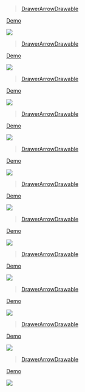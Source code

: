 > [DrawerArrowDrawable](https://github.com/PhilJay/MPAndroidChart)

[ Demo](http://androidxy.com/en/detail/f61c2d1b12f7f49020ecb2e860eb7050)

![](/images/com.xxmassdeveloper.mpchartexample.jpg)

> [DrawerArrowDrawable](https://github.com/lecho/hellocharts-android)

[ Demo](http://androidxy.com/en/detail/448f4e2d1bba29934f83b17b5b55e659)

![](/images/lecho.lib.hellocharts.samples.jpg)

> [DrawerArrowDrawable](https://github.com/diogobernardino/WilliamChart)

[ Demo](http://androidxy.com/en/detail/48182962e80881e40e6b681b887b3148)

![](/images/com.db.williamchartdemo.jpg)

> [DrawerArrowDrawable](https://github.com/xcltapestry/XCL-Charts)

[ Demo](http://androidxy.com/en/detail/903573ab4130f5283c04d5828ec11fd3)

![](/images/com.demo.xclcharts.jpg)

> [DrawerArrowDrawable](https://github.com/appsthatmatter/GraphView)

[ Demo](http://androidxy.com/en/detail/ae5ef431521dcc67143ea2b306bfdc3b)

![](/images/com.jjoe64.graphview_demos.jpg)

> [DrawerArrowDrawable](https://github.com/blackfizz/EazeGraph)

[ Demo](http://androidxy.com/en/detail/5f7459839a43dba90eb37af4b5b48027)

![](/images/org.eazegraph.app.jpg)

> [DrawerArrowDrawable](https://github.com/ZuYun/Jgraph)

[ Demo](http://androidxy.com/en/detail/973a1a0fc8724ee422d5d815038738e6)

![](/images/com.jonas.schart.jpg)

> [DrawerArrowDrawable](https://github.com/bmarrdev/android-DecoView-charting)

[ Demo](http://androidxy.com/en/detail/20a232621fefcc239f0f26831f36ac25)

![](/images/com.hookedonplay.decoviewsample.jpg)

> [DrawerArrowDrawable](https://github.com/whataa/SuitLines)

[ Demo](http://androidxy.com/en/detail/e1a7e31c63b7dea43860286703a8a0d2)

![](/images/tech.linjiang.suitlines.simple.jpg)

> [DrawerArrowDrawable](https://github.com/robinhood/spark)

[ Demo](http://androidxy.com/en/detail/9d6572a9c544a427baa8299e0d8a3271)

![](/images/com.robinhood.spark.sample.jpg)

> [DrawerArrowDrawable](https://github.com/wuseal/PieChartView)

[ Demo](http://androidxy.com/en/detail/792e0724b2a63d1ebedc4203b5bd4592)

![](/images/com.dahanis.piechart.jpg)


